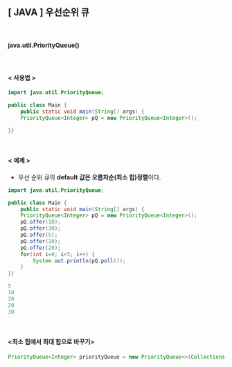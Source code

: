 ## [ JAVA ] 우선순위 큐

​         

#### java.util.PriorityQueue()

​            

#### < 사용법 >

```java
import java.util.PriorityQueue;

public class Main {
    public static void main(String[] args) {
    PriorityQueue<Integer> pQ = new PriorityQueue<Integer>();

}}
```

​            

#### < 예제 >

* 우선 순위 큐의 **default 값은 오름차순(최소 힙)정렬**이다.

```java
import java.util.PriorityQueue;

public class Main {
    public static void main(String[] args) {
    PriorityQueue<Integer> pQ = new PriorityQueue<Integer>();
    pQ.offer(10);
    pQ.offer(30);
    pQ.offer(5);
    pQ.offer(20);
    pQ.offer(20);
    for(int i=0; i<5; i++) {
    	System.out.println(pQ.poll());
    }
}}

5
10
20
20
30
```

​              

#### <최소 힙에서 최대 힙으로 바꾸기>

```java
PriorityQueue<Integer> priorityQueue = new PriorityQueue<>(Collections.reverseOrder());
```

​              



